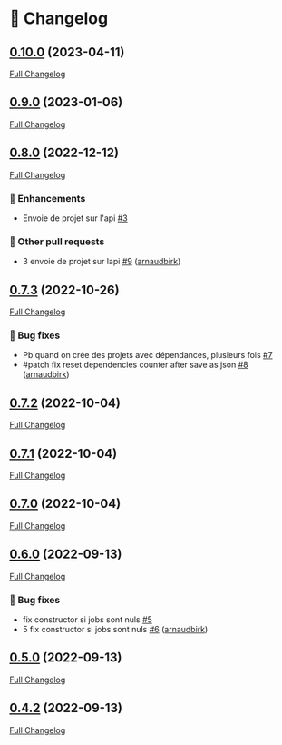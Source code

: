 # 📑 Changelog

## [0.10.0](https://github.com/ign-gpao/builder-python/tree/0.10.0) (2023-04-11)

[Full Changelog](https://github.com/ign-gpao/builder-python/compare/0.9.0...0.10.0)

## [0.9.0](https://github.com/ign-gpao/builder-python/tree/0.9.0) (2023-01-06)

[Full Changelog](https://github.com/ign-gpao/builder-python/compare/0.8.0...0.9.0)

## [0.8.0](https://github.com/ign-gpao/builder-python/tree/0.8.0) (2022-12-12)

[Full Changelog](https://github.com/ign-gpao/builder-python/compare/0.7.3...0.8.0)

### 🚀 Enhancements

- Envoie de projet sur l'api [\#3](https://github.com/ign-gpao/builder-python/issues/3)

### 📁 Other pull requests

- 3 envoie de projet sur lapi [\#9](https://github.com/ign-gpao/builder-python/pull/9) ([arnaudbirk](https://github.com/arnaudbirk))

## [0.7.3](https://github.com/ign-gpao/builder-python/tree/0.7.3) (2022-10-26)

[Full Changelog](https://github.com/ign-gpao/builder-python/compare/0.7.2...0.7.3)

### 🐛 Bug fixes

- Pb quand on crée des projets avec dépendances, plusieurs fois [\#7](https://github.com/ign-gpao/builder-python/issues/7)
- \#patch fix reset dependencies counter after save as json [\#8](https://github.com/ign-gpao/builder-python/pull/8) ([arnaudbirk](https://github.com/arnaudbirk))

## [0.7.2](https://github.com/ign-gpao/builder-python/tree/0.7.2) (2022-10-04)

[Full Changelog](https://github.com/ign-gpao/builder-python/compare/0.7.1...0.7.2)

## [0.7.1](https://github.com/ign-gpao/builder-python/tree/0.7.1) (2022-10-04)

[Full Changelog](https://github.com/ign-gpao/builder-python/compare/0.7.0...0.7.1)

## [0.7.0](https://github.com/ign-gpao/builder-python/tree/0.7.0) (2022-10-04)

[Full Changelog](https://github.com/ign-gpao/builder-python/compare/0.6.0...0.7.0)

## [0.6.0](https://github.com/ign-gpao/builder-python/tree/0.6.0) (2022-09-13)

[Full Changelog](https://github.com/ign-gpao/builder-python/compare/0.5.0...0.6.0)

### 🐛 Bug fixes

- fix constructor si jobs sont nuls [\#5](https://github.com/ign-gpao/builder-python/issues/5)
- 5 fix constructor si jobs sont nuls [\#6](https://github.com/ign-gpao/builder-python/pull/6) ([arnaudbirk](https://github.com/arnaudbirk))

## [0.5.0](https://github.com/ign-gpao/builder-python/tree/0.5.0) (2022-09-13)

[Full Changelog](https://github.com/ign-gpao/builder-python/compare/0.4.2...0.5.0)

## [0.4.2](https://github.com/ign-gpao/builder-python/tree/0.4.2) (2022-09-13)

[Full Changelog](https://github.com/ign-gpao/builder-python/compare/72ce6462718f040068cbe312c77a60b86a1448b9...0.4.2)



